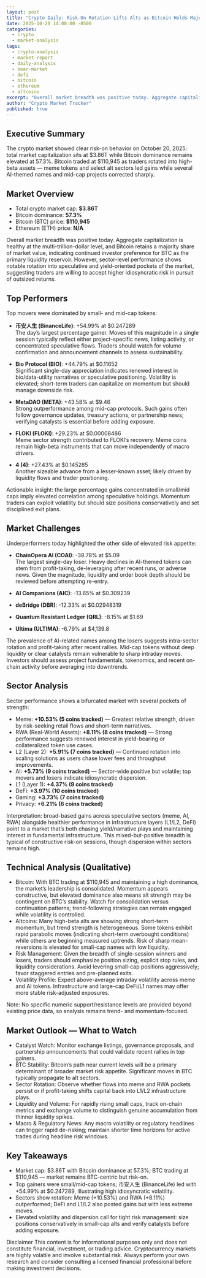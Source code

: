 ```yaml
---
layout: post
title: "Crypto Daily: Risk-On Rotation Lifts Alts as Bitcoin Holds Majority Share"
date: 2025-10-20 14:00:00 -0500
categories:
  - crypto
  - market-analysis
tags:
  - crypto-analysis
  - market-report
  - daily-analysis
  - bear-market
  - defi
  - bitcoin
  - ethereum
  - altcoins
excerpt: "Overall market breadth was positive today. Aggregate capitalization is healthy at the multi-trillion-dollar level, and Bitcoin retains a majority share of marke..."
author: "Crypto Market Tracker"
published: true
---
```


## Executive Summary
The crypto market showed clear risk-on behavior on October 20, 2025: total market capitalization sits at $3.86T while Bitcoin dominance remains elevated at 57.3%. Bitcoin traded at $110,945 as traders rotated into high-beta assets — meme tokens and select alt sectors led gains while several AI-themed names and mid-cap projects corrected sharply.

## Market Overview
- Total crypto market cap: **$3.86T**
- Bitcoin dominance: **57.3%**
- Bitcoin (BTC) price: **$110,945**
- Ethereum (ETH) price: **N/A**

Overall market breadth was positive today. Aggregate capitalization is healthy at the multi-trillion-dollar level, and Bitcoin retains a majority share of market value, indicating continued investor preference for BTC as the primary liquidity reservoir. However, sector-level performance shows notable rotation into speculative and yield-oriented pockets of the market, suggesting traders are willing to accept higher idiosyncratic risk in pursuit of outsized returns.

## Top Performers
Top movers were dominated by small- and mid-cap tokens:

- **币安人生 (BinanceLife)**: +54.99% at $0.247289  
  The day’s largest percentage gainer. Moves of this magnitude in a single session typically reflect either project-specific news, listing activity, or concentrated speculative flows. Traders should watch for volume confirmation and announcement channels to assess sustainability.

- **Bio Protocol (BIO)**: +44.79% at $0.11652  
  Significant single-day appreciation indicates renewed interest in bio/data-utility narratives or speculative positioning. Volatility is elevated; short-term traders can capitalize on momentum but should manage downside risk.

- **MetaDAO (META)**: +43.58% at $9.46  
  Strong outperformance among mid-cap protocols. Such gains often follow governance updates, treasury actions, or partnership news; verifying catalysts is essential before adding exposure.

- **FLOKI (FLOKI)**: +29.23% at $0.00008486  
  Meme sector strength contributed to FLOKI’s recovery. Meme coins remain high-beta instruments that can move independently of macro drivers.

- **4 (4)**: +27.43% at $0.145285  
  Another sizeable advance from a lesser-known asset; likely driven by liquidity flows and trader positioning.

Actionable insight: the large percentage gains concentrated in small/mid caps imply elevated correlation among speculative holdings. Momentum traders can exploit volatility but should size positions conservatively and set disciplined exit plans.

## Market Challenges
Underperformers today highlighted the other side of elevated risk appetite:

- **ChainOpera AI (COAI)**: -38.78% at $5.09  
  The largest single-day loser. Heavy declines in AI-themed tokens can stem from profit-taking, de-leveraging after recent runs, or adverse news. Given the magnitude, liquidity and order book depth should be reviewed before attempting re-entry.

- **AI Companions (AIC)**: -13.65% at $0.309239  
- **deBridge (DBR)**: -12.33% at $0.02948319  
- **Quantum Resistant Ledger (QRL)**: -8.15% at $1.69  
- **Ultima (ULTIMA)**: -6.79% at $4,139.8

The prevalence of AI-related names among the losers suggests intra-sector rotation and profit-taking after recent rallies. Mid-cap tokens without deep liquidity or clear catalysts remain vulnerable to sharp intraday moves. Investors should assess project fundamentals, tokenomics, and recent on-chain activity before averaging into downtrends.

## Sector Analysis
Sector performance shows a bifurcated market with several pockets of strength:

- Meme: **+10.53% (5 coins tracked)** — Greatest relative strength, driven by risk-seeking retail flows and short-term narratives.
- RWA (Real-World Assets): **+8.11% (8 coins tracked)** — Strong performance suggests renewed interest in yield-bearing or collateralized token use cases.
- L2 (Layer 2): **+5.91% (7 coins tracked)** — Continued rotation into scaling solutions as users chase lower fees and throughput improvements.
- AI: **+5.73% (9 coins tracked)** — Sector-wide positive but volatile; top movers and losers indicate idiosyncratic dispersion.
- L1 (Layer 1): **+4.37% (9 coins tracked)**
- DeFi: **+3.97% (10 coins tracked)**
- Gaming: **+3.73% (7 coins tracked)**
- Privacy: **+6.21% (6 coins tracked)**

Interpretation: broad-based gains across speculative sectors (meme, AI, RWA) alongside healthier performance in infrastructure layers (L1/L2, DeFi) point to a market that’s both chasing yield/narrative plays and maintaining interest in fundamental infrastructure. This mixed-but-positive breadth is typical of constructive risk-on sessions, though dispersion within sectors remains high.

## Technical Analysis (Qualitative)
- Bitcoin: With BTC trading at $110,945 and maintaining a high dominance, the market’s leadership is consolidated. Momentum appears constructive, but elevated dominance also means alt strength may be contingent on BTC’s stability. Watch for consolidation versus continuation patterns; trend-following strategies can remain engaged while volatility is controlled.
- Altcoins: Many high-beta alts are showing strong short-term momentum, but trend strength is heterogeneous. Some tokens exhibit rapid parabolic moves (indicating short-term overbought conditions) while others are beginning measured uptrends. Risk of sharp mean-reversions is elevated for small-cap names with low liquidity.
- Risk Management: Given the breadth of single-session winners and losers, traders should emphasize position sizing, explicit stop rules, and liquidity considerations. Avoid levering small-cap positions aggressively; favor staggered entries and pre-planned exits.
- Volatility Profile: Expect above-average intraday volatility across meme and AI tokens. Infrastructure and large-cap DeFi/L1 names may offer more stable risk-adjusted exposures.

Note: No specific numeric support/resistance levels are provided beyond existing price data, so analysis remains trend- and momentum-focused.

## Market Outlook — What to Watch
- Catalyst Watch: Monitor exchange listings, governance proposals, and partnership announcements that could validate recent rallies in top gainers.
- BTC Stability: Bitcoin’s path near current levels will be a primary determinant of broader market risk appetite. Significant moves in BTC typically propagate to alt sectors.
- Sector Rotation: Observe whether flows into meme and RWA pockets persist or if profit-taking shifts capital back into L1/L2 infrastructure plays.
- Liquidity and Volume: For rapidly rising small caps, track on-chain metrics and exchange volume to distinguish genuine accumulation from thinner liquidity spikes.
- Macro & Regulatory News: Any macro volatility or regulatory headlines can trigger rapid de-risking; maintain shorter time horizons for active trades during headline risk windows.

## Key Takeaways
- Market cap: $3.86T with Bitcoin dominance at 57.3%; BTC trading at $110,945 — market remains BTC-centric but risk-on.
- Top gainers were small/mid-cap tokens; 币安人生 (BinanceLife) led with +54.99% at $0.247289, illustrating high idiosyncratic volatility.
- Sectors show rotation: Meme (+10.53%) and RWA (+8.11%) outperformed; DeFi and L1/L2 also posted gains but with less extreme moves.
- Elevated volatility and dispersion call for tight risk management: size positions conservatively in small-cap alts and verify catalysts before adding exposure.

Disclaimer
This content is for informational purposes only and does not constitute financial, investment, or trading advice. Cryptocurrency markets are highly volatile and involve substantial risk. Always perform your own research and consider consulting a licensed financial professional before making investment decisions.